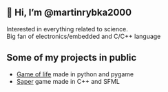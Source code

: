 ## 👋 Hi, I’m @martinrybka2000

Interested in everything related to science.<br>
Big fan of electronics/embedded and C/C++ language

## Some of my projects in public

- [Game of life](https://github.com/martinrybka2000/Game_of_life) made in python and pygame
- [Saper](https://github.com/martinrybka2000/Saper_V01) game made in C++ and SFML

<!---
martinrybka2000/martinrybka2000 is a ✨ special ✨ repository because its `README.md` (this file) appears on your GitHub profile.
You can click the Preview link to take a look at your changes.
--->
